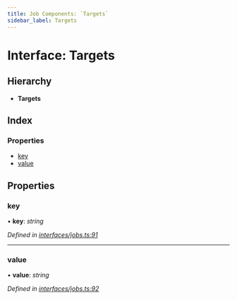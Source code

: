 ```yaml
---
title: Job Components: `Targets`
sidebar_label: Targets
---
```


# Interface: Targets

## Hierarchy

* **Targets**

## Index

### Properties

* [key](targets.md#key)
* [value](targets.md#value)

## Properties

###  key

• **key**: *string*

*Defined in [interfaces/jobs.ts:91](https://github.com/terascope/teraslice/blob/0ae31df4/packages/job-components/src/interfaces/jobs.ts#L91)*

___

###  value

• **value**: *string*

*Defined in [interfaces/jobs.ts:92](https://github.com/terascope/teraslice/blob/0ae31df4/packages/job-components/src/interfaces/jobs.ts#L92)*

